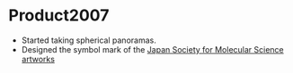 # Product2007

* Started taking spherical panoramas.
* Designed the symbol mark of the [Japan Society for  Molecular Science](http://molsci.jp)
[artworks](artworks.md)



